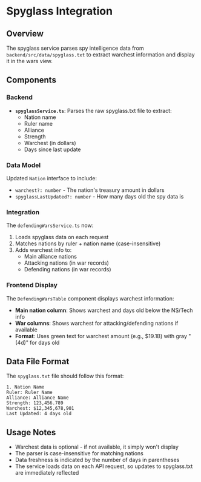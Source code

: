 # Spyglass Integration

## Overview
The spyglass service parses spy intelligence data from `backend/src/data/spyglass.txt` to extract warchest information and display it in the wars view.

## Components

### Backend
- **`spyglassService.ts`**: Parses the raw spyglass.txt file to extract:
  - Nation name
  - Ruler name
  - Alliance
  - Strength
  - Warchest (in dollars)
  - Days since last update

### Data Model
Updated `Nation` interface to include:
- `warchest?: number` - The nation's treasury amount in dollars
- `spyglassLastUpdated?: number` - How many days old the spy data is

### Integration
The `defendingWarsService.ts` now:
1. Loads spyglass data on each request
2. Matches nations by ruler + nation name (case-insensitive)
3. Adds warchest info to:
   - Main alliance nations
   - Attacking nations (in war records)
   - Defending nations (in war records)

### Frontend Display
The `DefendingWarsTable` component displays warchest information:
- **Main nation column**: Shows warchest and days old below the NS/Tech info
- **War columns**: Shows warchest for attacking/defending nations if available
- **Format**: Uses green text for warchest amount (e.g., $19.1B) with gray "(4d)" for days old

## Data File Format
The `spyglass.txt` file should follow this format:
```
1. Nation Name
Ruler: Ruler Name
Alliance: Alliance Name
Strength: 123,456.789
Warchest: $12,345,678,901
Last Updated: 4 days old
```

## Usage Notes
- Warchest data is optional - if not available, it simply won't display
- The parser is case-insensitive for matching nations
- Data freshness is indicated by the number of days in parentheses
- The service loads data on each API request, so updates to spyglass.txt are immediately reflected

